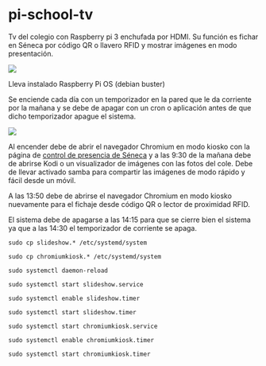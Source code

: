 # pi-school-tv  

Tv del colegio con Raspberry pi 3 enchufada por HDMI. 
Su función es fichar en Séneca por código QR o llavero RFID y mostrar imágenes en modo presentación.

![](https://www.kubii.es/7147-large_default/raspberry-pi-3-modelo-b-1-gb-kubii.jpg)

Lleva instalado Raspberry Pi OS (debian buster) 

Se enciende cada día con un temporizador en la pared que le da corriente por la mañana y se debe de apagar con un cron o aplicación antes de que dicho temporizador apague el sistema.

![](https://images-na.ssl-images-amazon.com/images/I/41c3xcYQaFL.__AC_SY300_QL70_ML2_.jpg)

Al encender debe de abrir el navegador Chromium en modo kiosko con la página de [control de presencia de Séneca](https://seneca.juntadeandalucia.es/controldepresencia/) y a las 9:30 de la mañana debe de abrirse Kodi o un visualizador de imágenes con las fotos del cole. Debe de llevar activado samba para compartir las imágenes de modo rápido y fácil desde un móvil.

A las 13:50 debe de abrirse el navegador Chromium en modo kiosko nuevamente para el fichaje desde código QR o lector de proximidad RFID. 

El sistema debe de apagarse a las 14:15 para que se cierre bien el sistema ya que a las 14:30 el temporizador de corriente se apaga.

`sudo cp slideshow.* /etc/systemd/system`

`sudo cp chromiumkiosk.* /etc/systemd/system`

`sudo systemctl daemon-reload`

`sudo systemctl start slideshow.service`

`sudo systemctl enable slideshow.timer`

`sudo systemctl start slideshow.timer`

`sudo systemctl start chromiumkiosk.service`

`sudo systemctl enable chromiumkiosk.timer`

`sudo systemctl start chromiumkiosk.timer`
